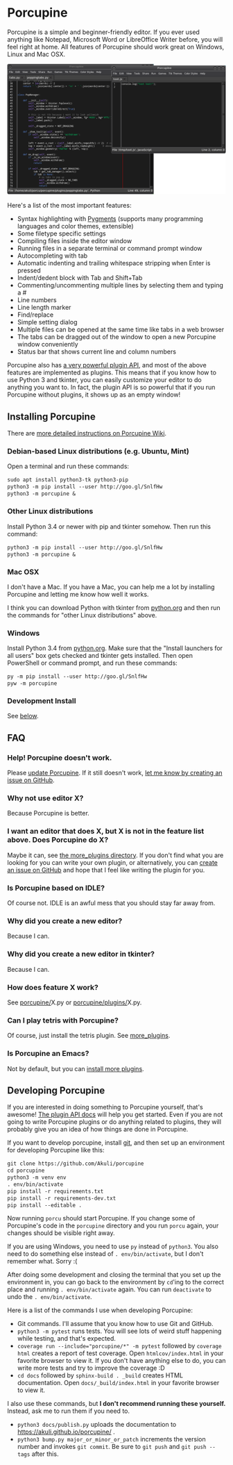 # Porcupine

Porcupine is a simple and beginner-friendly editor. If you ever used anything
like Notepad, Microsoft Word or LibreOffice Writer before, you will feel right
at home. All features of Porcupine should work great on Windows, Linux and Mac
OSX.

![Screenshot.](screenshot.png)

Here's a list of the most important features:

- Syntax highlighting with [Pygments][] (supports many programming languages
  and color themes, extensible)
- Some filetype specific settings
- Compiling files inside the editor window
- Running files in a separate terminal or command prompt window
- Autocompleting with tab
- Automatic indenting and trailing whitespace stripping when Enter is pressed
- Indent/dedent block with Tab and Shift+Tab
- Commenting/uncommenting multiple lines by selecting them and typing a #
- Line numbers
- Line length marker
- Find/replace
- Simple setting dialog
- Multiple files can be opened at the same time like tabs in a web browser
- The tabs can be dragged out of the window to open a new Porcupine window
  conveniently
- Status bar that shows current line and column numbers

[Pygments]: http://pygments.org/

Porcupine also has [a very powerful plugin
API](https://akuli.github.io/porcupine/), and most of the above features are
implemented as plugins. This means that if you know how to use Python 3 and
tkinter, you can easily customize your editor to do anything you want to. In
fact, the plugin API is so powerful that if you run Porcupine without plugins,
it shows up as an empty window!

## Installing Porcupine

There are [more detailed instructions on Porcupine
Wiki](https://github.com/Akuli/porcupine/wiki/Installing-and-Running-Porcupine).

### Debian-based Linux distributions (e.g. Ubuntu, Mint)

Open a terminal and run these commands:

    sudo apt install python3-tk python3-pip
    python3 -m pip install --user http://goo.gl/SnlfHw
    python3 -m porcupine &

### Other Linux distributions

Install Python 3.4 or newer with pip and tkinter somehow. Then run this
command:

    python3 -m pip install --user http://goo.gl/SnlfHw
    python3 -m porcupine &

### Mac OSX

I don't have a Mac. If you have a Mac, you can help me a lot by installing
Porcupine and letting me know how well it works.

I think you can download Python with tkinter from
[python.org](https://www.python.org/) and then run the commands for
"other Linux distributions" above.

### Windows

Install Python 3.4 from [python.org](https://www.python.org/). Make sure that
the "Install launchers for all users" box gets checked and tkinter gets
installed. Then open PowerShell or command prompt, and run these commands:

    py -m pip install --user http://goo.gl/SnlfHw
    pyw -m porcupine

### Development Install

See [below](#developing-porcupine).

## FAQ

### Help! Porcupine doesn't work.
Please [update Porcupine](https://github.com/Akuli/porcupine/wiki/Installing-and-Running-Porcupine#updating-porcupine).
If it still doesn't work, [let me know by creating an issue on
GitHub](http://github.com/Akuli/porcupine/issues/new).

### Why not use editor X?
Because Porcupine is better.

### I want an editor that does X, but X is not in the feature list above. Does Porcupine do X?
Maybe it can, see [the more_plugins directory](more_plugins/). If you don't
find what you are looking for you can write your own plugin, or alternatively,
you can [create an issue on GitHub](https://github.com/Akuli/porcupine/issues/new)
and hope that I feel like writing the plugin for you.

### Is Porcupine based on IDLE?
Of course not. IDLE is an awful mess that you should stay far away from.

### Why did you create a new editor?
Because I can.

### Why did you create a new editor in tkinter?
Because I can.

### How does feature X work?
See [porcupine/](porcupine/)X.py or [porcupine/plugins/](porcupine/plugins/)X.py.

### Can I play tetris with Porcupine?
Of course, just install the tetris plugin. See [more_plugins](more_plugins/).

### Is Porcupine an Emacs?
Not by default, but you can [install more plugins](more_plugins/).


## Developing Porcupine

If you are interested in doing something to Porcupine yourself, that's awesome!
[The plugin API docs](https://akuli.github.io/porcupine/) will help you get
started. Even if you are not going to write Porcupine plugins or do anything
related to plugins, they will probably give you an idea of how things are done
in Porcupine.

If you want to develop porcupine, install [git](https://git-scm.com/), and then
set up an environment for developing Porcupine like this:

    git clone https://github.com/Akuli/porcupine
    cd porcupine
    python3 -m venv env
    . env/bin/activate
    pip install -r requirements.txt
    pip install -r requirements-dev.txt
    pip install --editable .

Now running `porcu` should start Porcupine. If you change some of Porcupine's
code in the `porcupine` directory and you run `porcu` again, your changes
should be visible right away.

If you are using Windows, you need to use `py` instead of `python3`. You also
need to do something else instead of `. env/bin/activate`, but I don't remember
what. Sorry :(

After doing some development and closing the terminal that you set up the
environment in, you can go back to the environment by `cd`'ing to the correct
place and running `. env/bin/activate` again. You can run `deactivate` to undo
the `. env/bin/activate`.

Here is a list of the commands I use when developing Porcupine:
- Git commands. I'll assume that you know how to use Git and GitHub.
- `python3 -m pytest` runs tests. You will see lots of weird stuff happening
  while testing, and that's expected.
- `coverage run --include="porcupine/*" -m pytest` followed by `coverage html`
  creates a report of test coverage. Open `htmlcov/index.html` in your favorite
  browser to view it. If you don't have anything else to do, you can write more
  tests and try to improve the coverage :D
- `cd docs` followed by `sphinx-build . _build` creates HTML documentation.
  Open `docs/_build/index.html` in your favorite browser to view it.

I also use these commands, but **I don't recommend running these yourself.**
Instead, ask me to run them if you need to.
- `python3 docs/publish.py` uploads the documentation to
  https://akuli.github.io/porcupine/ .
- `python3 bump.py major_or_minor_or_patch` increments the version number and
  invokes `git commit`. Be sure to `git push` and `git push --tags` after this.
